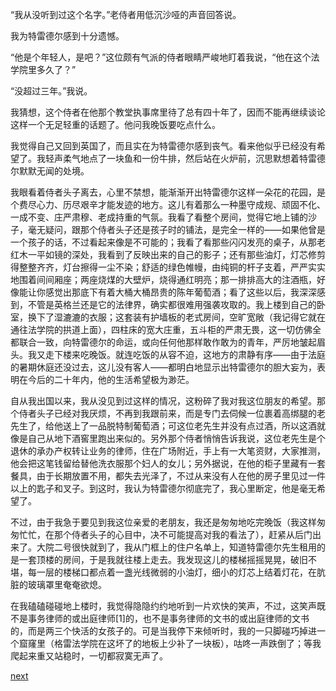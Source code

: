 
“我从没听到过这个名字。”老侍者用低沉沙哑的声音回答说。

我为特雷德尔感到十分遗憾。

“他是个年轻人，是吧？”这位颇有气派的侍者眼睛严峻地盯着我说，“他在这个法学院里多久了？”

“没超过三年。”我说。

我猜想，这个侍者在他那个教堂执事席里待了总有四十年了，因而不能再继续谈论这样一个无足轻重的话题了。他问我晚饭要吃点什么。

我觉得自己又回到英国了，而且实在为特雷德尔感到丧气。看来他似乎已经没有希望了。我轻声柔气地点了一块鱼和一份牛排，然后站在火炉前，沉思默想着特雷德尔默默无闻的处境。

我眼看着侍者头子离去，心里不禁想，能渐渐开出特雷德尔这样一朵花的花园，是个费尽心力、历尽艰辛才能发迹的地方。这儿有着那么一种墨守成规、顽固不化、一成不变、庄严肃穆、老成持重的气氛。我看了看整个房间，觉得它地上铺的沙子，毫无疑问，跟那个侍者头子还是孩子时的铺法，是完全一样的——如果他曾是一个孩子的话，不过看起来像是不可能的；我看了看那些闪闪发亮的桌子，从那老红木一平如镜的深处，我看到了反映出来的自己的影子；还有那些油灯，灯芯修剪得整整齐齐，灯台擦得一尘不染；舒适的绿色帷幔，由纯铜的杆子支着，严严实实地围着间间厢座；两座烧煤的大壁炉，烧得通红明亮；那一排排高大的注酒瓶，好像能让你感觉出那底下有着大桶大桶昂贵的陈年葡萄酒；看了这些以后，我深深感到，不管是英格兰还是它的法律界，确实都很难用强袭攻取的。我上楼到自己的卧室，换下了湿漉漉的衣服；这套装有护墙板的老式房间，空旷宽敞（我记得它就在通往法学院的拱道上面），四柱床的宽大庄重，五斗柜的严肃无畏，这一切仿佛全都联合一致，向特雷德尔的命运，或向任何他那样敢作敢为的青年，严厉地皱起眉头。我又走下楼来吃晚饭。就连吃饭的从容不迫，这地方的肃静有序——由于法庭的暑期休庭还没过去，这儿没有客人——都明白地显示出特雷德尔的胆大妄为，表明在今后的二十年内，他的生活希望极为渺茫。

自从我出国以来，我从没见到过这样的情况，这粉碎了我对我这位朋友的希望。那个侍者头子已经对我厌烦，不再到我跟前来，而是专门去伺候一位裹着高绑腿的老先生了，给他送上了一品脱特制葡萄酒；可这位老先生并没有点过酒，所以这酒就像是自己从地下酒窖里跑出来似的。另外那个侍者悄悄告诉我说，这位老先生是个退休的承办产权转让业务的律师，住在广场附近，手上有一大笔资财，大家推测，他会把这笔钱留给替他洗衣服那个妇人的女儿；另外据说，在他的柜子里藏有一套餐具，由于长期放置不用，都失去光泽了，不过从来没有人在他的房子里见过一件以上的匙子和叉子。到这时，我认为特雷德尔彻底完了，我心里断定，他是毫无希望了。

不过，由于我急于要见到我这位亲爱的老朋友，我还是匆匆地吃完晚饭（我这样匆匆忙忙，在那个侍者头子的心目中，决不可能提高对我的看法了），赶紧从后门出来了。大院二号很快就到了，我从门框上的住户名单上，知道特雷德尔先生租用的是一套顶楼的房间，于是我就往楼上走去。我发现这儿的楼梯摇摇晃晃，破旧不堪，每一层的楼梯口都点着一盏光线微弱的小油灯，细小的灯芯上结着灯花，在肮脏的玻璃罩里奄奄欲熄。

在我磕磕碰碰地上楼时，我觉得隐隐约约地听到一片欢快的笑声，不过，这笑声既不是事务律师的或出庭律师[1]的，也不是事务律师的文书的或出庭律师的文书的，而是两三个快活的女孩子的。可是当我停下来倾听时，我的一只脚碰巧掉进一个窟窿里（格雷法学院在这坏了的地板上少补了一块板），咕咚一声跌倒了；等我爬起来重又站稳时，一切都寂寞无声了。

[next](page725.md)